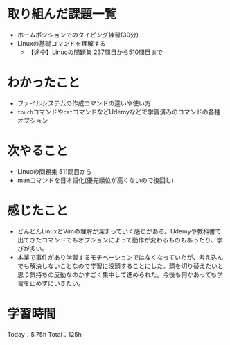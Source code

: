 # 取り組んだ課題一覧
- ホームポジションでのタイピング練習(30分)
- Linuxの基礎コマンドを理解する
	- 【途中】Linucの問題集 237問目から510問目まで

# わかったこと
- ファイルシステムの作成コマンドの違いや使い方
- `touch`コマンドや`cat`コマンドなどUdemyなどで学習済みのコマンドの各種オプション

# 次やること
- Linucの問題集 511問目から
- manコマンドを日本語化(優先順位が高くないので後回し)

# 感じたこと
- どんどんLinuxとVimの理解が深まっていく感じがある。Udemyや教科書で出てきたコマンドでもオプションによって動作が変わるものもあったり、学びが多い。
- 本業で事件があり学習するモチベーションではなくなっていたが、考え込んでも解決しないことなので学習に没頭することにした。頭を切り替えたいと思う気持ちの反動なのかすごく集中して進められた。今後も何かあっても学習を止めずにいきたい。

# 学習時間
Today：5.75h Total：125h
